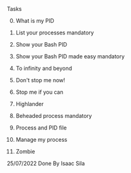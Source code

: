 Tasks

0. What is my PID

1. List your processes
mandatory

2. Show your Bash PID

3. Show your Bash PID made easy
mandatory


4. To infinity and beyond

5. Don't stop me now!

6. Stop me if you can

7. Highlander

8. Beheaded process
mandatory

9. Process and PID file

10. Manage my process

11. Zombie

25/07/2022
Done By 
Isaac Sila

